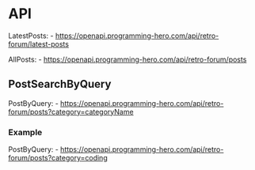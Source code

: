 # API

LatestPosts: - https://openapi.programming-hero.com/api/retro-forum/latest-posts

AllPosts: - https://openapi.programming-hero.com/api/retro-forum/posts

## PostSearchByQuery

PostByQuery: - https://openapi.programming-hero.com/api/retro-forum/posts?category=categoryName

### Example

PostByQuery: - https://openapi.programming-hero.com/api/retro-forum/posts?category=coding
